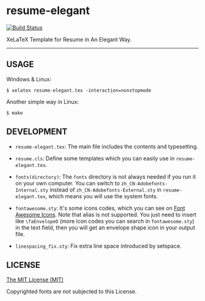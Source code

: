 # resume-elegant

[![Build Status](https://travis-ci.org/zhlinh/resume-elegant.svg?branch=master)](https://travis-ci.org/zhlinh/resume-elegant)

XeLaTeX Template for Resume in An Elegant Way. 

---

## USAGE

Windows & Linux:
```
$ xelatex resume-elegant.tex -interaction=nonstopmode
```

Another simple way in Linux:
```
$ make
```

## DEVELOPMENT

- `resume-elegant.tex`: The main file includes the contents and typesetting.

- `resume.cls`: Define some templates which you can easily use in 
 `resume-elegant.tex`.

- `fonts(directory)`: The `fonts` directory is not always needed if you run it on
your own computer. You can switch to `zh_CN-Adobefonts-Internal.sty` instead of 
 `zh_CN-Adobefonts-External.sty` in `resume-elegant.tex`, which means you will
 use the system fonts.

- `fontawesome.sty`: It's some icons codes, which you can see on 
 [Font Awesome Icons](http://fortawesome.github.io/Font-Awesome/icons/).
 Note that alias is not supported. You just need to insert like `\faEnvelopeO`
 (more icon codes you can search in `fontawesome.sty`) in the text field,
 then you will get an envelope shape icon in your output file.

- `linespacing_fix.sty`: Fix extra line space introduced by setspace.

## LICENSE

[The MIT License (MIT)](http://opensource.org/licenses/MIT)

Copyrighted fonts are not subjected to this License.
